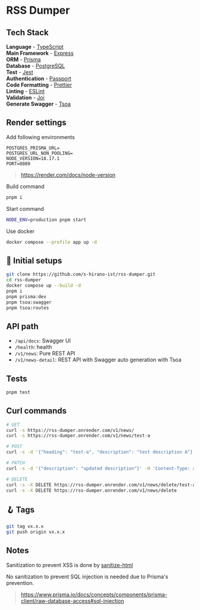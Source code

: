 # RSS Dumper

## Tech Stack

**Language** - [TypeScript](https://www.typescriptlang.org/)  
**Main Framework** - [Express](https://expressjs.com/)  
**ORM** - [Prisma](https://www.prisma.io/)  
**Database** - [PostgreSQL](https://www.postgresql.org/)  
**Test** - [Jest](https://jestjs.io/)  
**Authentication** - [Passport](http://www.passportjs.org/)  
**Code Formatting** - [Prettier](https://prettier.io/)  
**Linting** - [ESLint](https://eslint.org)  
**Validation** - [Joi](https://joi.dev/)  
**Generate Swagger** - [Tsoa](https://tsoa-community.github.io/docs/)

## Render settings

Add following environments

```env
POSTGRES_PRISMA_URL=
POSTGRES_URL_NON_POOLING=
NODE_VERSION=18.17.1
PORT=8080
```

> https://render.com/docs/node-version

Build command

```bash
pnpm i
```

Start command

```bash
NODE_ENV=production pnpm start
```

Use docker

```bash
docker compose --profile app up -d
```

## 🍾 Initial setups

```bash
git clone https://github.com/s-hirano-ist/rss-dumper.git
cd rss-dumper
docker compose up --build -d
pnpm i
pnpm prisma:dev
pnpm tsoa:swagger
pnpm tsoa:routes
```

## API path

- `/api/docs`: Swagger UI
- `/health`: health
- `/v1/news`: Pure REST API
- `/v1/news-detail`: REST API with Swagger auto generation with Tsoa

## Tests

```bash
pnpm test
```

## Curl commands

```bash
# GET
curl -s https://rss-dumper.onrender.com/v1/news/
curl -s https://rss-dumper.onrender.com/v1/news/test-a

# POST
curl -s -d '{"heading": "test-a", "description": "test description A"}' -H 'Content-Type: application/json' https://rss-dumper.onrender.com/v1/news/create

# PATCH
curl -s -d '{"description": "updated description"}' -H 'Content-Type: application/json' -X PATCH https://rss-dumper.onrender.com/v1/news/update/test-a

# DELETE
curl -s -X DELETE https://rss-dumper.onrender.com/v1/news/delete/test-a
curl -s -X DELETE https://rss-dumper.onrender.com/v1/news/delete
```

## 🪝 Tags

```bash
git tag vx.x.x
git push origin vx.x.x
```

## Notes

Sanitization to prevent XSS is done by [sanitize-html](https://github.com/apostrophecms/sanitize-html)

No sanitization to prevent SQL injection is needed due to Prisma's prevention.

> https://www.prisma.io/docs/concepts/components/prisma-client/raw-database-access#sql-injection

